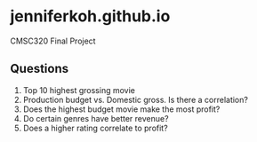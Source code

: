 # jenniferkoh.github.io
CMSC320 Final Project 
## Questions
1) Top 10 highest grossing movie
2) Production budget vs. Domestic gross. Is there a correlation?
3) Does the highest budget movie make the most profit?
4) Do certain genres have better revenue?
5) Does a higher rating correlate to profit?
